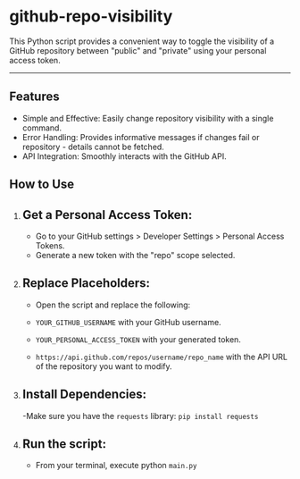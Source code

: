 # github-repo-visibility

This Python script provides a convenient way to toggle the visibility of a GitHub repository between "public" and "private" using your personal access token.

----

## Features
- Simple and Effective: Easily change repository visibility with a single command.
- Error Handling: Provides informative messages if changes fail or repository - details cannot be fetched.
- API Integration: Smoothly interacts with the GitHub API.

## How to Use

1. Get a Personal Access Token:
    - 
    - Go to your GitHub settings > Developer Settings > Personal Access Tokens.
    - Generate a new token with the "repo" scope selected.

2. Replace Placeholders:
    - 

    - Open the script and replace the following:

    - `YOUR_GITHUB_USERNAME` with your GitHub username.

    - `YOUR_PERSONAL_ACCESS_TOKEN` with your generated token.

    - `https://api.github.com/repos/username/repo_name` with the API URL of the repository you want to modify.

3. Install Dependencies:
    -
    -Make sure you have the `requests` library: `pip install requests`

4. Run the script:
    - 
    - From your terminal, execute python `main.py`